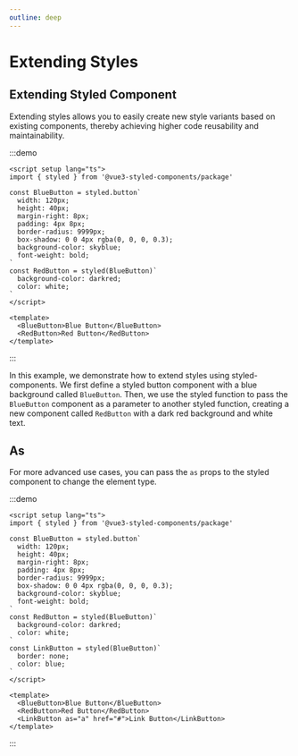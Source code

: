 ```yaml
---
outline: deep
---
```


# Extending Styles

## Extending Styled Component

Extending styles allows you to easily create new style variants based on existing components, thereby achieving higher
code reusability and maintainability.

:::demo

```vue
<script setup lang="ts">
import { styled } from '@vue3-styled-components/package'

const BlueButton = styled.button`
  width: 120px;
  height: 40px;
  margin-right: 8px;
  padding: 4px 8px;
  border-radius: 9999px;
  box-shadow: 0 0 4px rgba(0, 0, 0, 0.3);
  background-color: skyblue;
  font-weight: bold;
`
const RedButton = styled(BlueButton)`
  background-color: darkred;
  color: white;
`
</script>

<template>
  <BlueButton>Blue Button</BlueButton>
  <RedButton>Red Button</RedButton>
</template>
```

:::

In this example, we demonstrate how to extend styles using styled-components. We first define a styled button component
with a blue background called `BlueButton`. Then, we use the styled function to pass the `BlueButton` component as a
parameter to another styled function, creating a new component called `RedButton` with a dark red background and white
text.

## As

For more advanced use cases, you can pass the `as` props to the styled component to change the element type.

:::demo

```vue
<script setup lang="ts">
import { styled } from '@vue3-styled-components/package'

const BlueButton = styled.button`
  width: 120px;
  height: 40px;
  margin-right: 8px;
  padding: 4px 8px;
  border-radius: 9999px;
  box-shadow: 0 0 4px rgba(0, 0, 0, 0.3);
  background-color: skyblue;
  font-weight: bold;
`
const RedButton = styled(BlueButton)`
  background-color: darkred;
  color: white;
`
const LinkButton = styled(BlueButton)`
  border: none;
  color: blue;
`
</script>

<template>
  <BlueButton>Blue Button</BlueButton>
  <RedButton>Red Button</RedButton>
  <LinkButton as="a" href="#">Link Button</LinkButton>
</template>
```

:::

